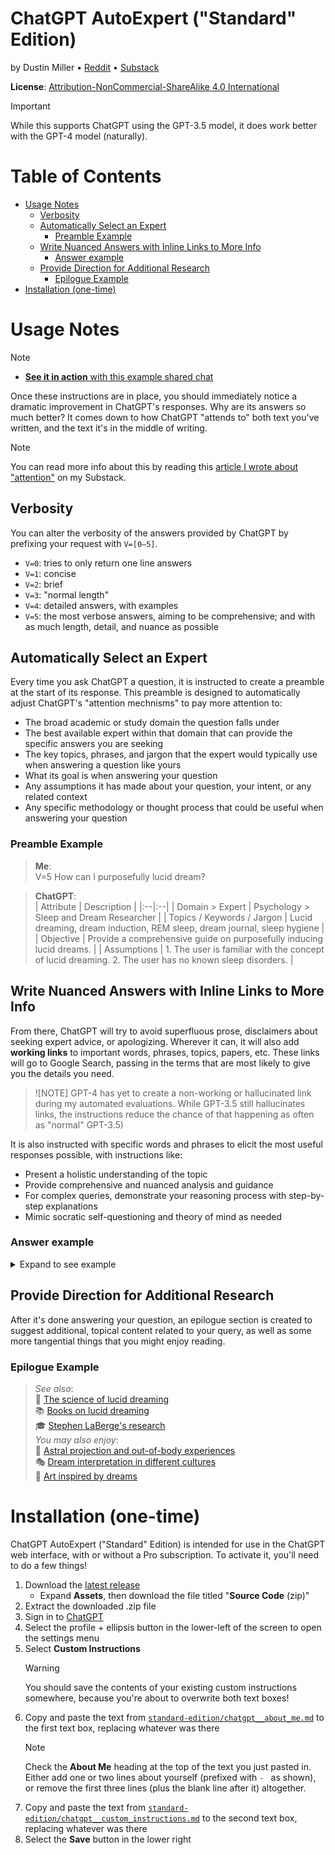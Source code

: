 # ChatGPT AutoExpert ("Standard" Edition)
by Dustin Miller • [Reddit](https://www.reddit.com/u/spdustin) • [Substack](https://spdustin.substack.com)

**License**: [Attribution-NonCommercial-ShareAlike 4.0 International](https://creativecommons.org/licenses/by-nc-sa/4.0/)

> [!IMPORTANT]
> While this supports ChatGPT using the GPT-3.5 model, it does work better with the GPT-4 model (naturally).

# Table of Contents
- [Usage Notes](#usage-notes)
  - [Verbosity](#verbosity)
  - [Automatically Select an Expert](#automatically-select-an-expert)
    - [Preamble Example](#preamble-example)
  - [Write Nuanced Answers with Inline Links to More Info](#write-nuanced-answers-with-inline-links-to-more-info)
    - [Answer example](#answer-example)
  - [Provide Direction for Additional Research](#provide-direction-for-additional-research)
    - [Epilogue Example](#epilogue-example)
- [Installation (one-time)](#installation-one-time)

# Usage Notes

> [!NOTE]
> - [**See it in action** with this example shared chat](https://chat.openai.com/share/391262b8-cc16-4b38-944a-fe363e2ababd)

Once these instructions are in place, you should immediately notice a dramatic improvement in ChatGPT's responses. Why are its answers so much better? It comes down to how ChatGPT "attends to" both text you've written, and the text it's in the middle of writing.

> [!NOTE]
> You can read more info about this by reading this [article I wrote about "attention"](https://spdustin.substack.com/p/whatre-you-lookin-at-chatgpt) on my Substack.

## Verbosity
You can alter the verbosity of the answers provided by ChatGPT by prefixing your request with `V=[0–5]`.
- `V=0`: tries to only return one line answers
- `V=1`: concise
- `V=2`: brief
- `V=3`: "normal length"
- `V=4`: detailed answers, with examples
- `V=5`: the most verbose answers, aiming to be comprehensive; and with as much length, detail, and nuance as possible

## Automatically Select an Expert

Every time you ask ChatGPT a question, it is instructed to create a preamble at the start of its response. This preamble is designed to automatically adjust ChatGPT's "attention mechnisms" to pay more attention to:
- The broad academic or study domain the question falls under
- The best available expert within that domain that can provide the specific answers you are seeking
- The key topics, phrases, and jargon that the expert would typically use when answering a question like yours
- What its goal is when answering your question
- Any assumptions it has made about your question, your intent, or any related context
- Any specific methodology or thought process that could be useful when answering your question

### Preamble Example

> **Me**:<br>
> V=5 How can I purposefully lucid dream?

> **ChatGPT**:<br>
> | Attribute | Description |
> |:--|:--|
> | Domain > Expert | Psychology > Sleep and Dream Researcher |
> | Topics / Keywords / Jargon | Lucid dreaming, dream induction, REM sleep, dream journal, sleep hygiene |
> | Objective | Provide a comprehensive guide on purposefully inducing lucid dreams. |
> | Assumptions | 1. The user is familiar with the concept of lucid dreaming. 2. The user has no known sleep disorders. |

## Write Nuanced Answers with Inline Links to More Info

From there, ChatGPT will try to avoid superfluous prose, disclaimers about seeking expert advice, or apologizing. Wherever it can, it will also add **working links** to important words, phrases, topics, papers, etc. These links will go to Google Search, passing in the terms that are most likely to give you the details you need.

> ![NOTE]
> GPT-4 has yet to create a non-working or hallucinated link during my automated evaluations. While GPT-3.5 still hallucinates links, the instructions reduce the chance of that happening as often as "normal" GPT-3.5)

It is also instructed with specific words and phrases to elicit the most useful responses possible, with instructions like:

- Present a holistic understanding of the topic
- Provide comprehensive and nuanced analysis and guidance
- For complex queries, demonstrate your reasoning process with step-by-step explanations
- Mimic socratic self-questioning and theory of mind as needed

### Answer example

<details>
    <summary>Expand to see example</summary>
    <h3 dir="auto" tabindex="-1"><a href="#understanding-lucid-dreaming">Understanding Lucid Dreaming</a></h3>
    <p dir="auto">Lucid dreaming refers to the experience of being aware that one is dreaming while inside a dream. During a lucid dream, the dreamer can often control or influence the dream's content and outcome. The exact cause and mechanisms behind lucid dreaming are not entirely understood, but certain techniques and practices have been developed to increase the chances of experiencing one.</p>
    <h3 dir="auto" tabindex="-1"><a href="#1-maintain-good-sleep-hygiene">1. Maintain Good Sleep Hygiene</a></h3>
    <p dir="auto">🛏️ <strong>Healthy Sleep Patterns</strong>: Ensure you're getting 7-9 hours of sleep each night, as it increases the chances of reaching REM sleep, where dreams are most vivid.</p>
    <p dir="auto">🕘 <strong>Consistent Sleep Schedule</strong>: Go to bed and wake up at the same time daily. This stabilizes your internal clock, leading to a higher quality of sleep.</p>
    <p dir="auto">🚫 <strong>Limit Stimulants</strong>: Avoid caffeine and other stimulants close to bedtime. They can interfere with sleep quality and REM sleep.</p>
    <h3 dir="auto" tabindex="-1"><a href="#2-dream-journal">2. Dream Journal</a></h3>
    <p dir="auto">📔 <strong>Document Your Dreams</strong>: Upon waking, immediately record your dreams in a <a href="https://www.google.com/search?q=dream+journal" rel="nofollow">dream journal</a>. This improves dream recall and makes you more attuned to dream patterns.</p>
    <p dir="auto">✍️ <strong>Analyze Common Themes</strong>: Identify recurring symbols, settings, or narratives. Recognizing these can trigger lucidity in future dreams.</p>
    <h3 dir="auto" tabindex="-1"><a href="#3-reality-checks">3. Reality Checks</a></h3>
    <p dir="auto">🤔 <strong>Question Your Reality</strong>: Several times a day, ask yourself, "Am I dreaming?" This habit will carry over into your dreams.</p>
    <p dir="auto">👌 <strong>Physical Checks</strong>: Perform simple acts, like attempting to push your finger through your palm or looking at digital clocks. These checks can behave differently in dreams, acting as indicators of the dream state.</p>
    <h3 dir="auto" tabindex="-1"><a href="#4-mnemonic-induction-of-lucid-dreams-mild">4. Mnemonic Induction of Lucid Dreams (MILD)</a></h3>
    <p dir="auto">🔄 <strong>Repetition Before Sleep</strong>: Before bed, tell yourself, "I will know that I am dreaming," repeatedly. This reinforces the intention to become lucid.</p>
    <p dir="auto">🔙 <strong>Visualize Past Dreams</strong>: Imagine yourself in a past dream, but becoming lucid. This primes the mind for future lucid experiences.</p>
    <h3 dir="auto" tabindex="-1"><a href="#5-wake-back-to-bed-wbtb">5. Wake Back to Bed (WBTB)</a></h3>
    <p dir="auto">⏰ <strong>Set an Alarm</strong>: After about 5-6 hours of sleep, set an alarm to wake up. Stay awake for 20-30 minutes.</p>
    <p dir="auto">🛌 <strong>Return to Sleep</strong>: As you drift off again, your chances of entering REM sleep quickly are high, increasing the likelihood of a lucid dream.</p>
    <h3 dir="auto" tabindex="-1"><a href="#6-consider-external-aids">6. Consider External Aids</a></h3>
    <p dir="auto">🎧 <strong>Binaural Beats</strong>: Listen to <a href="https://www.google.com/search?q=binaural+beats+for+lucid+dreaming" rel="nofollow">binaural beats</a> designed for lucid dreaming before sleep. They can enhance brainwave patterns associated with dreaming.</p>
    <p dir="auto">🕶️ <strong>Dream Masks</strong>: There are <a href="https://www.google.com/search?q=lucid+dream+mask" rel="nofollow">specialized masks</a> that detect REM sleep and flash subtle lights, signaling to the dreamer that they're dreaming.</p>
    <h3 dir="auto" tabindex="-1"><a href="#7-focus-on-meditation-and-mindfulness">7. Focus on Meditation and Mindfulness</a></h3>
    <p dir="auto">🧘 <strong>Daily Meditation</strong>: Mindfulness meditation cultivates an awareness that can be beneficial in recognizing the dream state.</p>
    <p dir="auto">💭 <strong>Dream Yoga</strong>: Originating in Tibetan Buddhism, <a href="https://www.google.com/search?q=dream+yoga" rel="nofollow">dream yoga</a> practices integrate meditation and lucid dreaming techniques.</p>
    <h3 dir="auto" tabindex="-1"><a href="#8-manage-expectations">8. Manage Expectations</a></h3>
    <p dir="auto">✨ <strong>Patience is Key</strong>: Not everyone will experience lucid dreams immediately. It requires patience, practice, and a genuine interest in exploring the dream world.</p>
    <p dir="auto">⚖️ <strong>Balance Effort</strong>: Being overly eager can cause anxiety, which is counterproductive. Find a balance that works best for you.</p>
</details>

## Provide Direction for Additional Research

After it's done answering your question, an epilogue section is created to suggest additional, topical content related to your query, as well as some more tangential things that you might enjoy reading.

### Epilogue Example

> _See also_:<br>
> 🧠 [The science of lucid dreaming](https://www.google.com/search?q=science+of+lucid+dreaming)<br>
> 📚 [Books on lucid dreaming](https://www.google.com/search?q=best+books+on+lucid+dreaming)<br>
> 🎓 [Stephen LaBerge's research](https://www.google.com/search?q=Stephen+LaBerge+lucid+dreaming+research)<br>
> _You may also enjoy_:<br>
> 🌌 [Astral projection and out-of-body experiences](https://www.google.com/search?q=astral+projection)<br>
> 🎭 [Dream interpretation in different cultures](https://www.google.com/search?q=dream+interpretation+different+cultures)<br>
> 🎨 [Art inspired by dreams](https://www.google.com/search?q=art+inspired+by+dreams)

# Installation (one-time)
ChatGPT AutoExpert ("Standard" Edition) is intended for use in the ChatGPT web interface, with or without a Pro subscription. To activate it, you'll need to do a few things!
1. Download the [latest release](https://github.com/spdustin/ChatGPT-AutoExpert/releases/latest)
    - Expand **Assets**, then download the file titled "**Source Code** (zip)"
2. Extract the downloaded .zip file
3. Sign in to [ChatGPT](https://chat.openai.com)
4. Select the profile + ellipsis button in the lower-left of the screen to open the settings menu
5. Select **Custom Instructions**
    > [!WARNING]
    > You should save the contents of your existing custom instructions somewhere, because you're about to overwrite both text boxes!
6. Copy and paste the text from [`standard-edition/chatgpt__about_me.md`](chatgpt__about_me.md) to the first text box, replacing whatever was there
    > [!NOTE]
    > Check the **About Me** heading at the top of the text you just pasted in. Either add one or two lines about yourself (prefixed with `- ` as shown), or remove the first three lines (plus the blank line after it) altogether.
7. Copy and paste the text from [`standard-edition/chatgpt__custom_instructions.md`](chatgpt__custom_instructions.md) to the second text box, replacing whatever was there
8. Select the **Save** button in the lower right

